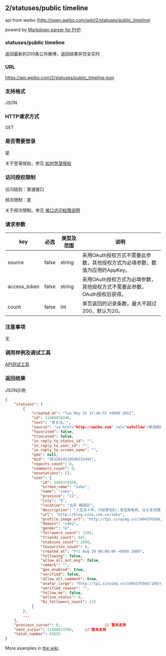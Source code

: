 
## 2/statuses/public timeline

api from weibo (http://open.weibo.com/wiki/2/statuses/public_timeline)

powerd by [Markdown parser for PHP](https://github.com/doujiang24/parsedown).

### statuses/public timeline

返回最新的200条公共微博，返回结果非完全实时

### URL

<https://api.weibo.com/2/statuses/public_timeline.json>

### 支持格式

JSON

### HTTP请求方式

GET

### 是否需要登录

是

关于登录授权，参见 [如何登录授权](http://open.weibo.com/wiki/%E6%8E%88%E6%9D%83%E6%9C%BA%E5%88%B6%E8%AF%B4%E6%98%8E)


### 访问授权限制

访问级别：普通接口

频次限制：是

关于频次限制，参见 [接口访问权限说明](http://open.weibo.com/wiki/Rate-limiting)


### 请求参数

key         |必选   |类型及范围 |说明
---         |---    |---        |---
source      |false  |string     |采用OAuth授权方式不需要此参数，其他授权方式为必填参数，数值为应用的AppKey。
access_token|false  |string     |采用OAuth授权方式为必填参数，其他授权方式不需要此参数，OAuth授权后获得。
count       |false  |int        |单页返回的记录条数，最大不超过200，默认为20。


### 注意事项

无

### 调用样例及调试工具

[API测试工具](http://open.weibo.com/tools/console?uri=statuses/public_timeline&httpmethod=GET&)


### 返回结果


JSON示例

``` json
{
    "statuses": [
        {
            "created_at": "Tue May 31 17:46:55 +0800 2011",
            "id": 11488058246,
            "text": "求关注。",
            "source": "<a href="http://weibo.com" rel="nofollow">新浪微博</a>",
            "favorited": false,
            "truncated": false,
            "in_reply_to_status_id": "",
            "in_reply_to_user_id": "",
            "in_reply_to_screen_name": "",
            "geo": null,
            "mid": "5612814510546515491",
            "reposts_count": 8,
            "comments_count": 9,
            "annotations": [],
            "user": {
                "id": 1404376560,
                "screen_name": "zaku",
                "name": "zaku",
                "province": "11",
                "city": "5",
                "location": "北京 朝阳区",
                "description": "人生五十年，乃如梦如幻；有生斯有死，壮士复何憾。",
                "url": "http://blog.sina.com.cn/zaku",
                "profile_image_url": "http://tp1.sinaimg.cn/1404376560/50/0/1",
                "domain": "zaku",
                "gender": "m",
                "followers_count": 1204,
                "friends_count": 447,
                "statuses_count": 2908,
                "favourites_count": 0,
                "created_at": "Fri Aug 28 00:00:00 +0800 2009",
                "following": false,
                "allow_all_act_msg": false,
                "remark": "",
                "geo_enabled": true,
                "verified": false,
                "allow_all_comment": true,
                "avatar_large": "http://tp1.sinaimg.cn/1404376560/180/0/1",
                "verified_reason": "",
                "follow_me": false,
                "online_status": 0,
                "bi_followers_count": 215
            }
        },
        ...
    ],
    "previous_cursor": 0,                    // 暂未支持
    "next_cursor": 11488013766,     // 暂未支持
    "total_number": 81655
}
```

More examples in [the wiki](https://github.com/erusev/parsedown/wiki/Usage).

